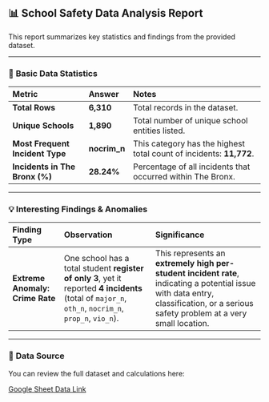 ## 📊 School Safety Data Analysis Report

This report summarizes key statistics and findings from the provided dataset.

---

### 🔢 **Basic Data Statistics**

| Metric | Answer | Notes |
| :--- | :--- | :--- |
| **Total Rows** | **6,310** | Total records in the dataset. |
| **Unique Schools** | **1,890** | Total number of unique school entities listed. |
| **Most Frequent Incident Type** | **nocrim\_n** | This category has the highest total count of incidents: **11,772**. |
| **Incidents in The Bronx (%)** | **28.24%** | Percentage of all incidents that occurred within The Bronx. |

---

### 💡 **Interesting Findings & Anomalies**

| Finding Type | Observation | Significance |
| :--- | :--- | :--- |
| **Extreme Anomaly: Crime Rate** | One school has a total student **register of only 3**, yet it reported **4 incidents** (total of `major_n`, `oth_n`, `nocrim_n`, `prop_n`, `vio_n`). | This represents an **extremely high per-student incident rate**, indicating a potential issue with data entry, classification, or a serious safety problem at a very small location. |

---

### 🔗 **Data Source**

You can review the full dataset and calculations here:

[Google Sheet Data Link](https://docs.google.com/spreadsheets/d/1_Vfm-bJgPJsfThlgo0MAIRe7PJIBy3OKE1J5yobvJlQ/edit?usp=sharing)
